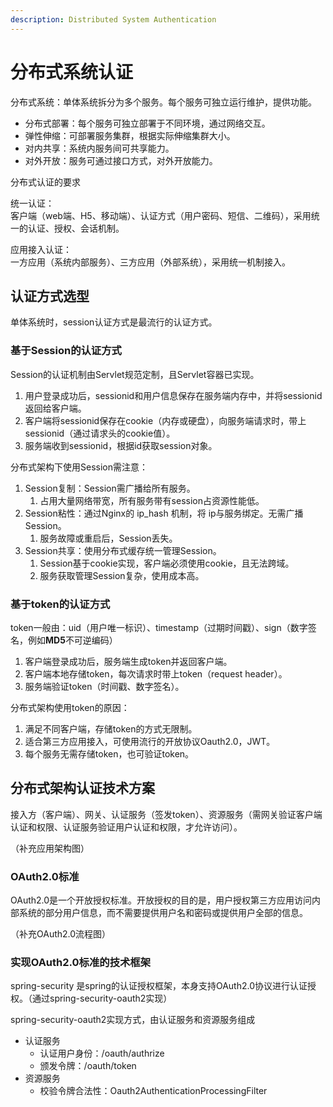 ```yaml
---
description: Distributed System Authentication
---
```


# 分布式系统认证

分布式系统：单体系统拆分为多个服务。每个服务可独立运行维护，提供功能。

* 分布式部署：每个服务可独立部署于不同环境，通过网络交互。
* 弹性伸缩：可部署服务集群，根据实际伸缩集群大小。
* 对内共享：系统内服务间可共享能力。
* 对外开放：服务可通过接口方式，对外开放能力。

分布式认证的要求

统一认证：  
客户端（web端、H5、移动端）、认证方式（用户密码、短信、二维码），采用统一的认证、授权、会话机制。

应用接入认证：  
一方应用（系统内部服务）、三方应用（外部系统），采用统一机制接入。

## 认证方式选型

单体系统时，session认证方式是最流行的认证方式。

### 基于Session的认证方式

Session的认证机制由Servlet规范定制，且Servlet容器已实现。

1. 用户登录成功后，sessionid和用户信息保存在服务端内存中，并将sessionid返回给客户端。
2. 客户端将sessionid保存在cookie（内存或硬盘），向服务端请求时，带上sessionid（通过请求头的cookie值）。
3. 服务端收到sessionid，根据id获取session对象。

分布式架构下使用Session需注意：

1. Session复制：Session需广播给所有服务。
   1. 占用大量网络带宽，所有服务带有session占资源性能低。
2. Session粘性：通过Nginx的 ip\_hash 机制，将 ip与服务绑定。无需广播Session。
   1. 服务故障或重启后，Session丢失。
3. Session共享：使用分布式缓存统一管理Session。
   1. Session基于cookie实现，客户端必须使用cookie，且无法跨域。
   2. 服务获取管理Session复杂，使用成本高。

### 基于token的认证方式

token一般由：uid（用户唯一标识）、timestamp（过期时间戳）、sign（数字签名，例如**MD5**不可逆编码）

1. 客户端登录成功后，服务端生成token并返回客户端。
2. 客户端本地存储token，每次请求时带上token（request header）。
3. 服务端验证token（时间戳、数字签名）。

分布式架构使用token的原因：

1. 满足不同客户端，存储token的方式无限制。
2. 适合第三方应用接入，可使用流行的开放协议Oauth2.0，JWT。
3. 每个服务无需存储token，也可验证token。

## 分布式架构认证技术方案

接入方（客户端）、网关、认证服务（签发token）、资源服务（需网关验证客户端认证和权限、认证服务验证用户认证和权限，才允许访问）。

（补充应用架构图）

### OAuth2.0标准

OAuth2.0是一个开放授权标准。开放授权的目的是，用户授权第三方应用访问内部系统的部分用户信息，而不需要提供用户名和密码或提供用户全部的信息。

（补充OAuth2.0流程图）

### 实现OAuth2.0标准的技术框架

spring-security 是spring的认证授权框架，本身支持OAuth2.0协议进行认证授权。（通过spring-security-oauth2实现）

spring-security-oauth2实现方式，由认证服务和资源服务组成

* 认证服务
  * 认证用户身份：/oauth/authrize
  * 颁发令牌：/oauth/token
* 资源服务
  * 校验令牌合法性：Oauth2AuthenticationProcessingFilter





